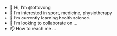 - 👋 Hi, I’m @ottovong
- 👀 I’m interested in sport, medicine, physiotherapy
- 🌱 I’m currently learning health science.
- 💞️ I’m looking to collaborate on ...
- 📫 How to reach me ...

<!---
ottovong/ottovong is a ✨ special ✨ repository because its `README.md` (this file) appears on your GitHub profile.
You can click the Preview link to take a look at your changes.
--->
